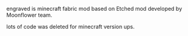engraved is  minecraft fabric mod based on Etched mod developed by Moonflower team.

lots of code was deleted for minecraft version ups.
